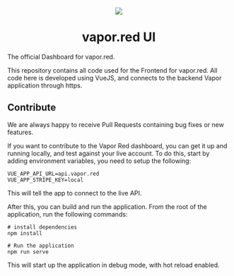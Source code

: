 <h1 align="center">
  <img src="https://user-images.githubusercontent.com/2535140/62013544-6b995d80-b194-11e9-9217-48df60681fdb.png" />
  <br /><br />
  vapor.red UI
</h1>

The official Dashboard for vapor.red.

This repository contains all code used for the Frontend for vapor.red. All code here is developed using VueJS, and connects to the backend Vapor application through https.

## Contribute

We are always happy to receive Pull Requests containing bug fixes or new features.

If you want to contribute to the Vapor Red dashboard, you can get it up and running locally, and test against your live account. To do this, start by adding environment variables, you need to setup the following:

```
VUE_APP_API_URL=api.vapor.red
VUE_APP_STRIPE_KEY=local
```

This will tell the app to connect to the live API.

After this, you can build and run the application. From the root of the application, run the following commands:

```
# install dependencies
npm install

# Run the application
npm run serve
```

This will start up the application in debug mode, with hot reload enabled.
